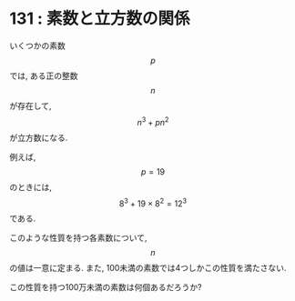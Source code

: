 # 131 : 素数と立方数の関係

いくつかの素数$$p$$では, ある正の整数$$n$$が存在して, $$n^3+pn^2$$が立方数になる.

例えば, $$p = 19$$のときには, $$8^3+19×8^2=12^3$$である.

このような性質を持つ各素数について, $$n$$の値は一意に定まる. また, 100未満の素数では4つしかこの性質を満たさない.

この性質を持つ100万未満の素数は何個あるだろうか?
